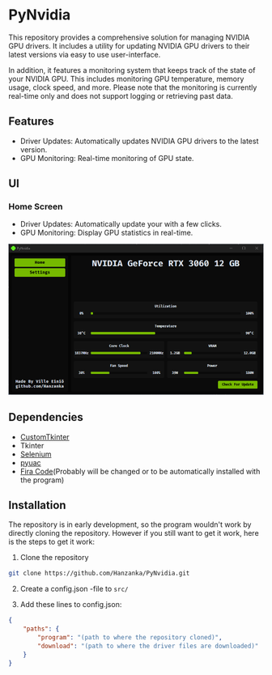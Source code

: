 
# PyNvidia
This repository provides a comprehensive solution for managing NVIDIA GPU drivers. It includes a utility for updating NVIDIA GPU drivers to their latest versions via easy to use user-interface.

In addition, it features a monitoring system that keeps track of the state of your NVIDIA GPU. This includes monitoring GPU temperature, memory usage, clock speed, and more. Please note that the monitoring is currently real-time only and does not support logging or retrieving past data.

## Features
- Driver Updates: Automatically updates NVIDIA GPU drivers to the latest version.
- GPU Monitoring: Real-time monitoring of GPU state.

## UI
### Home Screen
- Driver Updates: Automatically update your with a few clicks.
- GPU Monitoring: Display GPU statistics in real-time.

![Home Screen](https://github.com/Hanzanka/PyNvidia/blob/main/homescreen.png?raw=true)

## Dependencies
- [CustomTkinter](https://github.com/tomschimansky/customtkinter)
- Tkinter
- [Selenium](https://pypi.org/project/selenium/)
- [pyuac](https://pypi.org/project/pyuac/)
- [Fira Code](https://fonts.google.com/specimen/Fira+Code)(Probably will be changed or to be automatically installed with the program)


## Installation
The repository is in early development, so the program wouldn't work by directly cloning the repository. However if you still want to get it work, here is the steps to get it work:

1. Clone the repository
```bash
git clone https://github.com/Hanzanka/PyNvidia.git
```
2. Create a config.json -file to `src/`

3. Add these lines to config.json:
```json
{
    "paths": {
        "program": "(path to where the repository cloned)",
        "download": "(path to where the driver files are downloaded)"
    }
}
```
